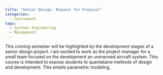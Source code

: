 ```yaml
---
title: "Senior Design: Request for Proposal"
categories:
  - Coursework
tags:
  - Systems Engineering
  - Management
---
```


This coming semester will be highlighted by the development stages of a senior design project. I am excited to work as the project manager for a small team focused on the development an
 unmanned aircraft system. This course is intended to expose students to quantataive methods of design and development. This entails parametric modeling, 